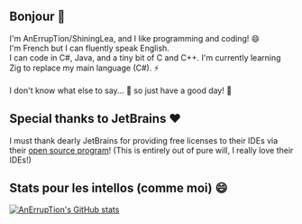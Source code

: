 ## Bonjour 🥖

I'm AnErrupTion/ShiningLea, and I like programming and coding! 😄<br/>
I'm French but I can fluently speak English.<br/>
I can code in C#, Java, and a tiny bit of C and C++. I'm currently learning Zig to replace my main language (C#). ⚡<br/>
<br/>
I don't know what else to say... 🤔 so just have a good day! 💬

## Special thanks to JetBrains ♥️

I must thank dearly JetBrains for providing free licenses to their IDEs via their [open source program](https://jb.gg/OpenSourceSupport)! (This is entirely out of pure will, I really love their IDEs!)

## Stats pour les intellos (comme moi) 😄
[![AnErrupTion's GitHub stats](https://github-readme-stats.vercel.app/api?username=AnErrupTion&theme=synthwave&show_icons=true)](https://github.com/anuraghazra/github-readme-stats)
